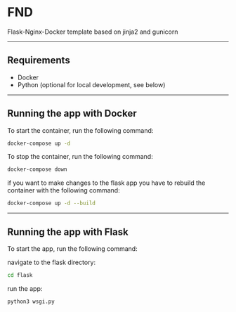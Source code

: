# FND
Flask-Nginx-Docker template based on jinja2 and gunicorn

---
## Requirements
- Docker
- Python  (optional for local development, see below)

---
## Running the app with Docker 
To start the container, run the following command:

```bash
docker-compose up -d
```

To stop the container, run the following command:

```bash
docker-compose down
```

if you want to make changes to the flask app you have to rebuild the container with the following command:

```bash
docker-compose up -d --build
```

---
## Running the app with Flask
To start the app, run the following command:

navigate to the flask directory:
```bash
cd flask
```

run the app:
```bash
python3 wsgi.py
```
